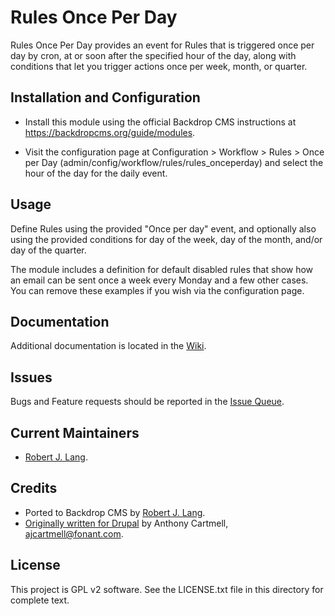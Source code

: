 Rules Once Per Day
==================

Rules Once Per Day provides an event for Rules that is triggered once per day by
cron, at or soon after the specified hour of the day, along with conditions that
let you trigger actions once per week, month, or quarter.


Installation and Configuration
------------------------------

- Install this module using the official Backdrop CMS instructions at
  https://backdropcms.org/guide/modules.

- Visit the configuration page at Configuration > Workflow > Rules > Once per
Day (admin/config/workflow/rules/rules_onceperday) and select the hour of the
day for the daily event.


Usage
-----

Define Rules using the provided "Once per day" event, and optionally also
using the provided conditions for day of the week, day of the month, and/or day
of the quarter.

The module includes a definition for default disabled rules that show how an
email can be sent once a week every Monday and a few other cases. You can remove
these examples if you wish via the configuration page.


Documentation
-------------

Additional documentation is located in the [Wiki](https://github.com/backdrop-contrib/rules_onceperday/wiki/Documentation).


Issues
------

Bugs and Feature requests should be reported in the [Issue Queue](https://github.com/backdrop-contrib/rules_onceperday/issues).


Current Maintainers
-------------------

- [Robert J. Lang](https://github.com/bugfolder).


Credits
-------

- Ported to Backdrop CMS by [Robert J. Lang](https://github.com/bugfolder).
- [Originally written for Drupal](http://drupal.org/project/rules_onceperday) by Anthony Cartmell, <ajcartmell@fonant.com>.


License
-------

This project is GPL v2 software.
See the LICENSE.txt file in this directory for complete text.
